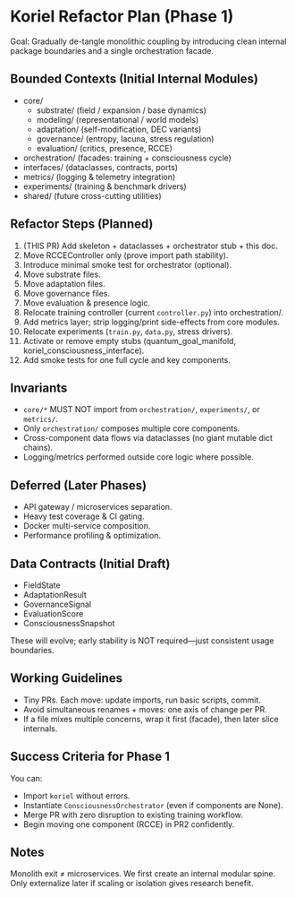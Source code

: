 # Koriel Refactor Plan (Phase 1)

Goal: Gradually de-tangle monolithic coupling by introducing clean internal package boundaries and a single orchestration facade.

## Bounded Contexts (Initial Internal Modules)
- core/
  - substrate/        (field / expansion / base dynamics)
  - modeling/         (representational / world models)
  - adaptation/       (self-modification, DEC variants)
  - governance/       (entropy, lacuna, stress regulation)
  - evaluation/       (critics, presence, RCCE)
- orchestration/      (facades: training + consciousness cycle)
- interfaces/         (dataclasses, contracts, ports)
- metrics/            (logging & telemetry integration)
- experiments/        (training & benchmark drivers)
- shared/             (future cross-cutting utilities)

## Refactor Steps (Planned)
1. (THIS PR) Add skeleton + dataclasses + orchestrator stub + this doc.
2. Move RCCEController only (prove import path stability).
3. Introduce minimal smoke test for orchestrator (optional).
4. Move substrate files.
5. Move adaptation files.
6. Move governance files.
7. Move evaluation & presence logic.
8. Relocate training controller (current `controller.py`) into orchestration/.
9. Add metrics layer; strip logging/print side-effects from core modules.
10. Relocate experiments (`train.py`, `data.py`, stress drivers).
11. Activate or remove empty stubs (quantum_goal_manifold, koriel_consciousness_interface).
12. Add smoke tests for one full cycle and key components.

## Invariants
- `core/*` MUST NOT import from `orchestration/`, `experiments/`, or `metrics/`.
- Only `orchestration/` composes multiple core components.
- Cross-component data flows via dataclasses (no giant mutable dict chains).
- Logging/metrics performed outside core logic where possible.

## Deferred (Later Phases)
- API gateway / microservices separation.
- Heavy test coverage & CI gating.
- Docker multi-service composition.
- Performance profiling & optimization.

## Data Contracts (Initial Draft)
- FieldState
- AdaptationResult
- GovernanceSignal
- EvaluationScore
- ConsciousnessSnapshot

These will evolve; early stability is NOT required—just consistent usage boundaries.

## Working Guidelines
- Tiny PRs. Each move: update imports, run basic scripts, commit.
- Avoid simultaneous renames + moves: one axis of change per PR.
- If a file mixes multiple concerns, wrap it first (facade), then later slice internals.

## Success Criteria for Phase 1
You can:
- Import `koriel` without errors.
- Instantiate `ConsciousnessOrchestrator` (even if components are None).
- Merge PR with zero disruption to existing training workflow.
- Begin moving one component (RCCE) in PR2 confidently.

## Notes
Monolith exit ≠ microservices. We first create an internal modular spine. Only externalize later if scaling or isolation gives research benefit.
